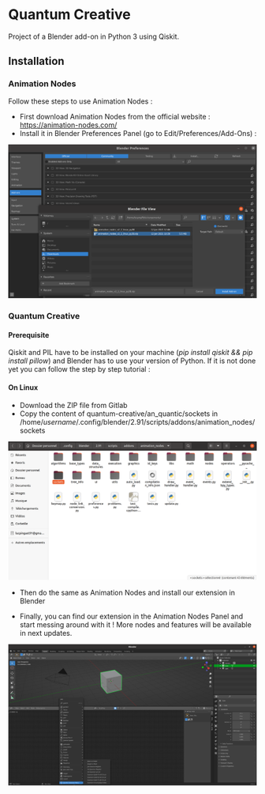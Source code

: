 # Quantum Creative
Project of a Blender add-on in Python 3 using Qiskit.

## Installation
### Animation Nodes
Follow these steps to use Animation Nodes :

* First download Animation Nodes from the official website : https://animation-nodes.com/
* Install it in Blender Preferences Panel (go to Edit/Preferences/Add-Ons) :

![Preferences Panel image](assets/readme_pictures/preferences_panel.png)


### Quantum Creative
#### Prerequisite

Qiskit and PIL have to be installed on your machine (*pip install qiskit && pip install pillow*) and Blender has to use your version of Python. If it is not done yet you can follow the step by step tutorial :



#### On Linux


* Download the ZIP file from Gitlab
* Copy the content of quantum-creative/an_quantic/sockets in /home/*username*/.config/blender/2.91/scripts/addons/animation_nodes/sockets

![Animation Nodes Folder image](assets/readme_pictures/animation_nodes_folder.png)

* Then do the same as Animation Nodes and install our extension in Blender

* Finally, you can find our extension in the Animation Nodes Panel and start messing around with it ! More nodes and features will be available in next updates. 

![Animation Nodes Quantum Menu image](assets/readme_pictures/quantum_menu.png)
